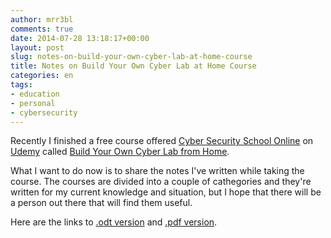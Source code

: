```yaml
---
author: mrr3bl
comments: true
date: 2014-07-28 13:18:17+00:00
layout: post
slug: notes-on-build-your-own-cyber-lab-at-home-course
title: Notes on Build Your Own Cyber Lab at Home Course
categories: en
tags:
- education
- personal
- cybersecurity
---
```


Recently I finished a free course offered [Cyber Security School Online](http://www.cybersecurityschoolonline.com/) on [Udemy](http://udemy.com/) called [Build Your Own Cyber Lab from Home](https://www.udemy.com/build-your-own-cyber-lab-at-home/#/).

What I want to do now is to share the notes I've written while taking the course. The courses are divided into a couple of cathegories and they're written for my current knowledge and situation, but I hope that there will be a person out there that will find them useful.

Here are the links to [.odt version](https://drive.google.com/file/d/0By-yP9sfB84VTkhGX2g0N1VvLU0/edit?usp=sharing) and [.pdf version](https://drive.google.com/file/d/0By-yP9sfB84VZHA5Zjg4X096Yms/edit?usp=sharing).
